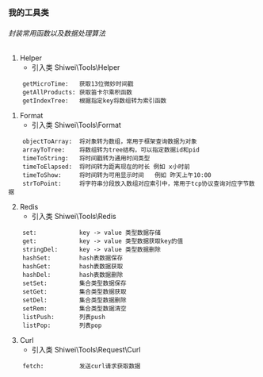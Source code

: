 ### 我的工具类
###### 封装常用函数以及数据处理算法

1. Helper
   - 引入类 Shiwei\Tools\Helper
```
    getMicroTime:   获取13位微妙时间戳
    getAllProducts: 获取笛卡尔乘积函数
    getIndexTree:   根据指定key将数组转为索引函数
```
1. Format
   - 引入类 Shiwei\Tools\Format
```
    objectToArray:  将对象转为数组，常用于框架查询数据为对象
    arrayToTree:    将数组转为tree结构，可以指定数据id和pid
    timeToString:   将时间戳转为通用时间类型
    timeToElapsed:  将时间转为距离现在的时长 例如 x小时前
    timeToShow:     将时间转为可用显示时间   例如 昨天上午10:00
    strToPoint:     将字符串分段放入数组对应索引中，常用于tcp协议查询对应字节数据
```
2. Redis
   - 引入类 Shiwei\Tools\Redis
```
    set:            key -> value 类型数据存储
    get:            key -> value 类型数据获取key的值
    stringDel:      key -> value 类型数据删除
    hashSet:        hash表数据保存
    hashGet:        hash表数据获取
    hashDel:        hash表数据删除
    setSet:         集合类型数据保存
    setGet:         集合类型数据获取
    setDel:         集合类型数据删除
    setRem:         集合类型数据清空
    listPush:       列表push
    listPop:        列表pop
```
3. Curl
    - 引入类 Shiwei\Tools\Request\Curl
```
    fetch:          发送curl请求获取数据
```
